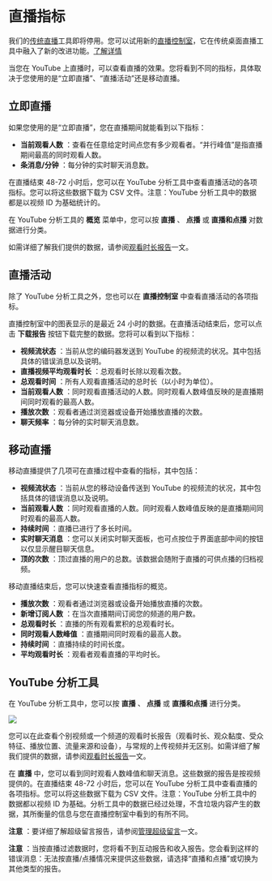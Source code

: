 # 直播指标

 

我们的[传统直播](https://support.google.com/youtube/answer/2853700)工具即将停用。您可以试用新的[直播控制室](https://www.youtube.com/livestreaming/)，它在传统桌面直播工具中融入了新的改进功能。[了解详情](https://support.google.com/youtube/answer/9227510)

当您在 YouTube 上直播时，可以查看直播的效果。您将看到不同的指标，具体取决于您使用的是“立即直播”、“直播活动”还是移动直播。

## 立即直播

如果您使用的是“立即直播”，您在直播期间就能看到以下指标：

* **当前观看人数** ：查看在任意给定时间点您有多少观看者。“并行峰值”是指直播期间最高的同时观看人数。
* **条消息/分钟** ：每分钟的实时聊天消息数。

在直播结束 48-72 小时后，您可以在 YouTube 分析工具中查看直播活动的各项指标。您可以将这些数据下载为 CSV 文件。注意：YouTube 分析工具中的数据都是以视频 ID 为基础统计的。

在 YouTube 分析工具的 **概览** 菜单中，您可以按 **直播** 、 **点播** 或 **直播和点播** 对数据进行分类。

如需详细了解我们提供的数据，请参阅[观看时长报告](https://support.google.com/youtube/answer/1714329)一文。

## 直播活动

除了 YouTube 分析工具之外，您也可以在 **直播控制室** 中查看直播活动的各项指标。

直播控制室中的图表显示的是最近 24 小时的数据。在直播活动结束后，您可以点击 **下载报告** 按钮下载完整的数据。您将可以看到以下指标：

* **视频流状态** ：当前从您的编码器发送到 YouTube 的视频流的状况。其中包括具体的错误消息以及说明。
* **直播视频平均观看时长** ：总观看时长除以观看次数。
* **总观看时间** ：所有人观看直播活动的总时长（以小时为单位）。
* **当前观看人数** ：同时观看直播活动的人数。同时观看人数峰值反映的是直播期间同时观看的最高人数。
* **播放次数** ：观看者通过浏览器或设备开始播放直播的次数。
* **聊天频率** ：每分钟的实时聊天消息数。

## 移动直播

移动直播提供了几项可在直播过程中查看的指标，其中包括：

* **视频流状态** ：当前从您的移动设备传送到 YouTube 的视频流的状况，其中包括具体的错误消息以及说明。
* **当前观看人数** ：同时观看直播的人数。同时观看人数峰值反映的是直播期间同时观看的最高人数。
* **持续时间** ：直播已进行了多长时间。
* **实时聊天消息** ：您可以关闭实时聊天面板，也可点按位于界面底部中间的按钮以仅显示醒目聊天信息。
* **顶的次数** ：顶过直播的用户的总数。该数据会随附于直播的可供点播的归档视频。

移动直播结束后，您可以快速查看直播指标的概览。

* **播放次数** ：观看者通过浏览器或设备开始播放直播的次数。
* **新增订阅人数** ：在当次直播期间订阅您的频道的用户数。
* **总观看时长** ：直播的所有观看累积的总观看时长。
* **同时观看人数峰值** ：直播期间同时观看的最高人数。
* **持续时间** ：直播持续的时间长度。
* **平均观看时长** ：观看者观看直播的平均时长。

## YouTube 分析工具

在 YouTube 分析工具中，您可以按 **直播** 、 **点播** 或 **直播和点播** 进行分类。

![](https://lh3.googleusercontent.com/gjnFPN2Moo-niflWFUwLOAWtrp2tmGAcoBttDHXIO78yjTtCkUVmCDwKm_mYYL2NELY=w895)

您可以在此查看个别视频或一个频道的观看时长报告（观看时长、观众黏度、受众特征、播放位置、流量来源和设备），与常规的上传视频并无区别。如需详细了解我们提供的数据，请参阅[观看时长报告](https://support.google.com/youtube/answer/1714329)一文。

在 **直播** 中，您可以看到同时观看人数峰值和聊天消息。这些数据的报告是按视频提供的。在直播结束 48-72 小时后，您可以在 YouTube 分析工具中查看直播的各项指标。您可以将这些数据下载为 CSV 文件。注意：YouTube 分析工具中的数据都以视频 ID 为基础。分析工具中的数据已经过处理，不含垃圾内容产生的数据，其所衡量的信息与您在直播控制室中看到的有所不同。

**注意** ：要详细了解超级留言报告，请参阅[管理超级留言](https://support.google.com/youtube/answer/7288782)一文。

**注意** ：当按直播过滤数据时，您将看不到互动报告和收入报告。您会看到这样的错误消息：无法按直播/点播情况来提供这些数据，请选择“直播和点播”或切换为其他类型的报告。